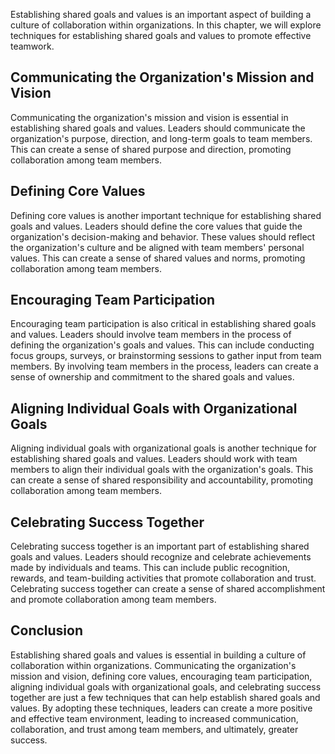 
Establishing shared goals and values is an important aspect of building a culture of collaboration within organizations. In this chapter, we will explore techniques for establishing shared goals and values to promote effective teamwork.

Communicating the Organization's Mission and Vision
---------------------------------------------------

Communicating the organization's mission and vision is essential in establishing shared goals and values. Leaders should communicate the organization's purpose, direction, and long-term goals to team members. This can create a sense of shared purpose and direction, promoting collaboration among team members.

Defining Core Values
--------------------

Defining core values is another important technique for establishing shared goals and values. Leaders should define the core values that guide the organization's decision-making and behavior. These values should reflect the organization's culture and be aligned with team members' personal values. This can create a sense of shared values and norms, promoting collaboration among team members.

Encouraging Team Participation
------------------------------

Encouraging team participation is also critical in establishing shared goals and values. Leaders should involve team members in the process of defining the organization's goals and values. This can include conducting focus groups, surveys, or brainstorming sessions to gather input from team members. By involving team members in the process, leaders can create a sense of ownership and commitment to the shared goals and values.

Aligning Individual Goals with Organizational Goals
---------------------------------------------------

Aligning individual goals with organizational goals is another technique for establishing shared goals and values. Leaders should work with team members to align their individual goals with the organization's goals. This can create a sense of shared responsibility and accountability, promoting collaboration among team members.

Celebrating Success Together
----------------------------

Celebrating success together is an important part of establishing shared goals and values. Leaders should recognize and celebrate achievements made by individuals and teams. This can include public recognition, rewards, and team-building activities that promote collaboration and trust. Celebrating success together can create a sense of shared accomplishment and promote collaboration among team members.

Conclusion
----------

Establishing shared goals and values is essential in building a culture of collaboration within organizations. Communicating the organization's mission and vision, defining core values, encouraging team participation, aligning individual goals with organizational goals, and celebrating success together are just a few techniques that can help establish shared goals and values. By adopting these techniques, leaders can create a more positive and effective team environment, leading to increased communication, collaboration, and trust among team members, and ultimately, greater success.
